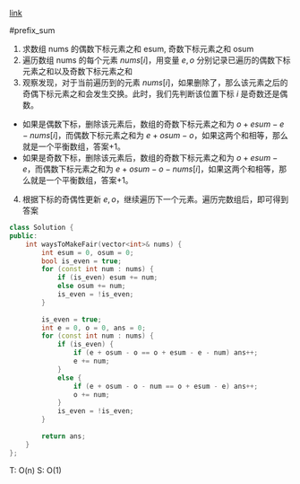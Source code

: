 [link](https://leetcode.cn/problems/ways-to-make-a-fair-array/)

#prefix_sum 

1. 求数组 nums 的偶数下标元素之和 esum, 奇数下标元素之和 osum
2. 遍历数组 nums 的每个元素 $nums[i]$，用变量 $e, o$ 分别记录已遍历的偶数下标元素之和以及奇数下标元素之和
3. 观察发现，对于当前遍历到的元素 $nums[i]$，如果删除了，那么该元素之后的奇偶下标元素之和会发生交换。此时，我们先判断该位置下标 $i$ 是奇数还是偶数。
- 如果是偶数下标，删除该元素后，数组的奇数下标元素之和为 $o+esum-e-nums[i]$，而偶数下标元素之和为 $e+osum-o$，如果这两个和相等，那么就是一个平衡数组，答案+1。
- 如果是奇数下标，删除该元素后，数组的奇数下标元素之和为 $o+esum-e$，而偶数下标元素之和为 $e+osum-o-nums[i]$，如果这两个和相等，那么就是一个平衡数组，答案+1。
4. 根据下标的奇偶性更新 $e, o$，继续遍历下一个元素。遍历完数组后，即可得到答案

```cpp
class Solution {
public:
    int waysToMakeFair(vector<int>& nums) {
        int esum = 0, osum = 0;
        bool is_even = true;
        for (const int num : nums) {
            if (is_even) esum += num;
            else osum += num;
            is_even = !is_even;
        }
        
        is_even = true;
        int e = 0, o = 0, ans = 0;
        for (const int num : nums) {
            if (is_even) {
                if (e + osum - o == o + esum - e - num) ans++;
                e += num;
            }
            else {
                if (e + osum - o - num == o + esum - e) ans++;
                o += num;
            }
            is_even = !is_even;
        }
        
        return ans;
    }
};
```

T: O(n)
S: O(1)